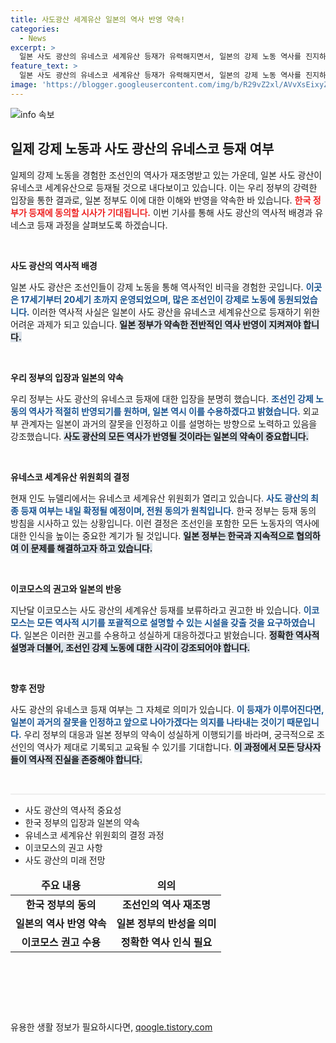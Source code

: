 ```yaml
---
title: 사도광산 세계유산 일본의 역사 반영 약속!
categories:
  - News
excerpt: >
  일본 사도 광산의 유네스코 세계유산 등재가 유력해지면서, 일본의 강제 노동 역사를 진지하게 반영하려는 움직임이 포착됐다. 한국 정부의 동의 가능성이 커지며, 역사적 진실이 드러날 중요한 순간이 다가오고 있다.
feature_text: >
  일본 사도 광산의 유네스코 세계유산 등재가 유력해지면서, 일본의 강제 노동 역사를 진지하게 반영하려는 움직임이 포착됐다. 한국 정부의 동의 가능성이 커지며, 역사적 진실이 드러날 중요한 순간이 다가오고 있다.
image: 'https://blogger.googleusercontent.com/img/b/R29vZ2xl/AVvXsEixyZcFfHzMRdzZMjFBmAUKJYCLCGyLL1o632UiGVXcaFdKo_bkvkuCioo0uUKlGfBVcT3P84aROyZIXSBEx3Aw5nCQ3pTgDom1WDC4m8eifvWiAmWEEVb4x6G_l8C0QH225ldMjyaFvpxGEBGNO37VmDTDMHGhJPq73UglMfDca1-0aw/s1600/blogspot.png'
---
```


<p><img src="https://blogger.googleusercontent.com/img/b/R29vZ2xl/AVvXsEixyZcFfHzMRdzZMjFBmAUKJYCLCGyLL1o632UiGVXcaFdKo_bkvkuCioo0uUKlGfBVcT3P84aROyZIXSBEx3Aw5nCQ3pTgDom1WDC4m8eifvWiAmWEEVb4x6G_l8C0QH225ldMjyaFvpxGEBGNO37VmDTDMHGhJPq73UglMfDca1-0aw/s1600/blogspot.png" alt="info 속보" /></p>

<h2 data-ke-size="size26">일제 강제 노동과 사도 광산의 유네스코 등재 여부</h2>

<p data-ke-size="size16">일제의 강제 노동을 경험한 조선인의 역사가 재조명받고 있는 가운데, 일본 사도 광산이 유네스코 세계유산으로 등재될 것으로 내다보이고 있습니다. 이는 우리 정부의 강력한 입장을 통한 결과로, 일본 정부도 이에 대한 이해와 반영을 약속한 바 있습니다. <b><span style="color: #ee2323;">한국 정부가 등재에 동의할 시사가 기대됩니다.</span></b> 이번 기사를 통해 사도 광산의 역사적 배경과 유네스코 등재 과정을 살펴보도록 하겠습니다.</p>

<p data-ke-size="size16">&nbsp;</p>

<p><b>사도 광산의 역사적 배경</b></p>

<p data-ke-size="size16">일본 사도 광산은 조선인들이 강제 노동을 통해 역사적인 비극을 경험한 곳입니다. <b><span style="color: #1a5490;">이곳은 17세기부터 20세기 초까지 운영되었으며, 많은 조선인이 강제로 노동에 동원되었습니다.</span></b> 이러한 역사적 사실은 일본이 사도 광산을 유네스코 세계유산으로 등재하기 위한 어려운 과제가 되고 있습니다. <b><span style="background-color: #21538527;">일본 정부가 약속한 전반적인 역사 반영이 지켜져야 합니다.</span></b></p>

<p data-ke-size="size16">&nbsp;</p>

<p><b>우리 정부의 입장과 일본의 약속</b></p>

<p data-ke-size="size16">우리 정부는 사도 광산의 유네스코 등재에 대한 입장을 분명히 했습니다. <b><span style="color: #1a5490;">조선인 강제 노동의 역사가 적절히 반영되기를 원하며, 일본 역시 이를 수용하겠다고 밝혔습니다.</span></b> 외교부 관계자는 일본이 과거의 잘못을 인정하고 이를 설명하는 방향으로 노력하고 있음을 강조했습니다. <b><span style="background-color: #21538527;">사도 광산의 모든 역사가 반영될 것이라는 일본의 약속이 중요합니다.</span></b></p>

<p data-ke-size="size16">&nbsp;</p>

<p><b>유네스코 세계유산 위원회의 결정</b></p>

<p data-ke-size="size16">현재 인도 뉴델리에서는 유네스코 세계유산 위원회가 열리고 있습니다. <b><span style="color: #1a5490;">사도 광산의 최종 등재 여부는 내일 확정될 예정이며, 전원 동의가 원칙입니다.</span></b> 한국 정부는 등재 동의 방침을 시사하고 있는 상황입니다. 이런 결정은 조선인을 포함한 모든 노동자의 역사에 대한 인식을 높이는 중요한 계기가 될 것입니다. <b><span style="background-color: #21538527;">일본 정부는 한국과 지속적으로 협의하여 이 문제를 해결하고자 하고 있습니다.</span></b></p>

<p data-ke-size="size16">&nbsp;</p>

<p><b>이코모스의 권고와 일본의 반응</b></p>

<p data-ke-size="size16">지난달 이코모스는 사도 광산의 세계유산 등재를 보류하라고 권고한 바 있습니다. <b><span style="color: #1a5490;">이코모스는 모든 역사적 시기를 포괄적으로 설명할 수 있는 시설을 갖출 것을 요구하였습니다.</span></b> 일본은 이러한 권고를 수용하고 성실하게 대응하겠다고 밝혔습니다. <b><span style="background-color: #21538527;">정확한 역사적 설명과 더불어, 조선인 강제 노동에 대한 시각이 강조되어야 합니다.</span></b></p>

<p data-ke-size="size16">&nbsp;</p>

<p><b>향후 전망</b></p>

<p data-ke-size="size16">사도 광산의 유네스코 등재 여부는 그 자체로 의미가 있습니다. <b><span style="color: #1a5490;">이 등재가 이루어진다면, 일본이 과거의 잘못을 인정하고 앞으로 나아가겠다는 의지를 나타내는 것이기 때문입니다.</span></b> 우리 정부의 대응과 일본 정부의 약속이 성실하게 이행되기를 바라며, 궁극적으로 조선인의 역사가 제대로 기록되고 교육될 수 있기를 기대합니다. <b><span style="background-color: #21538527;">이 과정에서 모든 당사자들이 역사적 진실을 존중해야 합니다.</span></b></p>

<p data-ke-size="size16">&nbsp;</p>

<hr style="height:2px; border:none; background-color:#eee;"/>

<ul>
    <li>사도 광산의 역사적 중요성</li>
    <li>한국 정부의 입장과 일본의 약속</li>
    <li>유네스코 세계유산 위원회의 결정 과정</li>
    <li>이코모스의 권고 사항</li>
    <li>사도 광산의 미래 전망</li>
</ul>

<table>
<thead>
<tr>
    <td style="text-align: center; height: 17px;"><b>주요 내용</b></td>
    <td style="text-align: center; height: 17px;"><b>의의</b></td>
</tr>
</thead>
<tbody>
<tr>
    <td style="text-align: center; height: 17px;"><b>한국 정부의 동의</b></td>
    <td style="text-align: center; height: 17px;"><b>조선인의 역사 재조명</b></td>
</tr>
<tr>
    <td style="text-align: center; height: 17px;"><b>일본의 역사 반영 약속</b></td>
    <td style="text-align: center; height: 17px;"><b>일본 정부의 반성을 의미</b></td>
</tr>
<tr>
    <td style="text-align: center; height: 17px;"><b>이코모스 권고 수용</b></td>
    <td style="text-align: center; height: 17px;"><b>정확한 역사 인식 필요</b></td>
</tr>
</tbody>
</table>

<p data-ke-size="size16">&nbsp;</p>

<p data-ke-size="size16">&nbsp;</p>

<p data-ke-size="size16">&nbsp;</p>
유용한 생활 정보가 필요하시다면, <a href="https://qoogle.tistory.com" rel="dofollow">qoogle.tistory.com</a>


